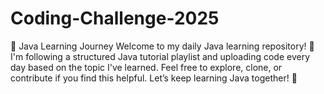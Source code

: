 # Coding-Challenge-2025
📘 Java Learning Journey
Welcome to my daily Java learning repository! 🎯
I'm following a structured Java tutorial playlist and uploading code every day based on the topic I've learned.
Feel free to explore, clone, or contribute if you find this helpful.
Let’s keep learning Java together! 🚀
